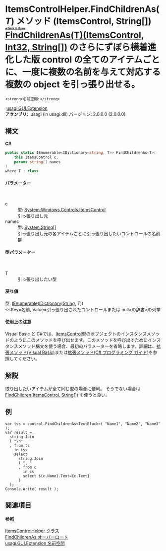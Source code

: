 # ItemsControlHelper.FindChildrenAs(*T*) メソッド (ItemsControl, String[])<div style="font-size:30%"><a href="https://github.com/usagi/usagi.cs/blob/master/docs/Home.md">≪Back to Home</a></div><a href="M_usagi_GUI_Extension_ItemsControlHelper_FindChildrenAs__1.md">FindChildrenAs(T)(ItemsControl, Int32, String[])</a> のさらにずぼら横着進化した版 control の全てのアイテムごとに、一度に複数の名前を与えて対応する複数の object を引っ張り出せる。


    <strong>名前空間:</strong>
&nbsp;<a href="N_usagi_GUI_Extension.md">usagi.GUI.Extension</a><br /><strong>アセンブリ:</strong>
&nbsp;usagi (in usagi.dll) バージョン: 2.0.0.0 (2.0.0.0)

## 構文

**C#**<br />
``` C#
public static IEnumerable<IDictionary<string, T>> FindChildrenAs<T>(
	this ItemsControl c,
	params string[] names
)
where T : class

```


#### パラメーター
&nbsp;<dl><dt>c</dt><dd>型: <a href="http://msdn2.microsoft.com/ja-jp/library/ms611045" target="_blank">System.Windows.Controls.ItemsControl</a><br />引っ張り出し元</dd><dt>names</dt><dd>型: <a href="http://msdn2.microsoft.com/ja-jp/library/s1wwdcbf" target="_blank">System.String</a>[]<br />引っ張り出し元の各アイテムごとに引っ張り出したいコントロールの名前群</dd></dl>

#### 型パラメーター
&nbsp;<dl><dt>T</dt><dd>引っ張り出したい型</dd></dl>

#### 戻り値
型: <a href="http://msdn2.microsoft.com/ja-jp/library/9eekhta0" target="_blank">IEnumerable</a>(<a href="http://msdn2.microsoft.com/ja-jp/library/s4ys34ea" target="_blank">IDictionary</a>(<a href="http://msdn2.microsoft.com/ja-jp/library/s1wwdcbf" target="_blank">String</a>, *T*))<br /><<Key=名前, Value=引っ張り出されたコントロールまたは null>の辞書>の列挙

#### 使用上の注意
Visual Basic と C#では、<a href="http://msdn2.microsoft.com/ja-jp/library/ms611045" target="_blank">ItemsControl</a>型のオブジェクトのインスタンスメソッドのようにこのメソッドを呼び出せます。このメソッドを呼び出すためにインスタンスメソッド構文を使う場合、最初のパラメーターを省略します。詳細は、<a href="http://msdn.microsoft.com/ja-jp/library/bb384936.aspx" target="_blank">拡張メソッド(Visual Basic)</a>または<a href="http://msdn.microsoft.com/ja-jp/library/bb383977.aspx" target="_blank">拡張メソッド(C# プログラミング ガイド)</a>を参照してください。

## 解説
取り出したいアイテムが全て同じ型の場合に便利。 そうでない場合は <a href="M_usagi_GUI_Extension_ItemsControlHelper_FindChildren_1.md">FindChildren(ItemsControl, String[])</a> を使うと良い。

## 例

```
var tss = control.FindChildrenAs<TextBlock>( "Name1", "Name2", "Name3" );
var result = 
  string.Join
  ( "\n"
  , from ts
    in tss
    select
      string.Join
      ( ", "
      , from c
        in cs
        select ${c.Name}.Text={c.Text}
      )
  );
Console.Write( result );
```


## 関連項目


#### 参照
<a href="T_usagi_GUI_Extension_ItemsControlHelper.md">ItemsControlHelper クラス</a><br /><a href="Overload_usagi_GUI_Extension_ItemsControlHelper_FindChildrenAs.md">FindChildrenAs オーバーロード</a><br /><a href="N_usagi_GUI_Extension.md">usagi.GUI.Extension 名前空間</a><br />